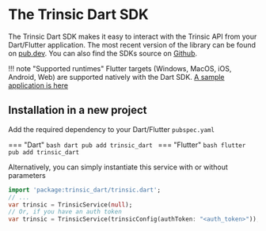 # The Trinsic Dart SDK
The Trinsic Dart SDK makes it easy to interact with the Trinsic API from your Dart/Flutter application. The most recent version of the library can be found on [pub.dev](https://pub.dev/packages/trinsic_dart). You can also find the SDKs source on [Github](https://github.com/trinsic-id/sdk/dart).


!!! note "Supported runtimes"
    Flutter targets (Windows, MacOS, iOS, Android, Web) are supported natively with the Dart SDK. [A sample application is here](https://github.com/trinsic-id/sdk-examples/tree/main/trinsic_flutter)

## Installation in a new project

Add the required dependency to your Dart/Flutter `pubspec.yaml`

=== "Dart"
    ```bash
    dart pub add trinsic_dart
    ```
=== "Flutter"
    ```bash
    flutter pub add trinsic_dart
    ```


Alternatively, you can simply instantiate this service with or without parameters

```dart
import 'package:trinsic_dart/trinsic.dart';
// ...
var trinsic = TrinsicService(null);
// Or, if you have an auth token
var trinsic = TrinsicService(trinsicConfig(authToken: "<auth_token>"));
```